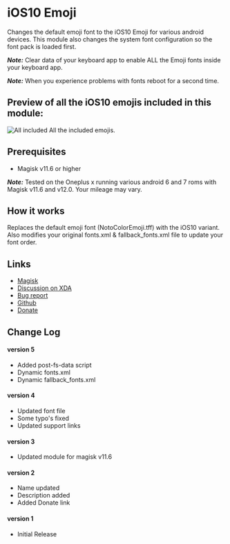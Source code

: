# iOS10 Emoji
Changes the default emoji font to the iOS10 Emoji for various android devices.
This module also changes the system font configuration so the font pack is loaded first.

**_Note:_** Clear data of your keyboard app to enable ALL the Emoji fonts inside your keyboard app.

**_Note:_** When you experience problems with fonts reboot for a second time.

## Preview of all the iOS10 emojis included in this module:
![All included](http://i.imgur.com/Scr2QQq.jpg)
All the included emojis.

## Prerequisites
* Magisk v11.6 or higher

**_Note:_** Tested on the Oneplus x running various android 6 and 7 roms with Magisk v11.6 and v12.0. Your mileage may vary.

## How it works
Replaces the default emoji font (NotoColorEmoji.tff) with the iOS10 variant. 
Also modifies your original fonts.xml & fallback_fonts.xml file to update your font order.

## Links
* [Magisk](https://forum.xda-developers.com/apps/magisk/official-magisk-v7-universal-systemless-t3473445)
* [Discussion on XDA](https://forum.xda-developers.com/apps/magisk/magisk-ios10-emoji-font-t3596503)
* [Bug report](https://github.com/Magisk-Modules-Repo/Magisk-ios10-Emoji-font/issues/new)
* [Github](https://github.com/Magisk-Modules-Repo/Magisk-ios10-Emoji-font)
* [Donate](http://paypal.me/jeanpierrewolters/5)

## Change Log 
#### version 5
* Added  post-fs-data script
* Dynamic fonts.xml
* Dynamic fallback_fonts.xml

#### version 4
* Updated font file
* Some typo's fixed
* Updated support links

#### version 3
* Updated module for magisk v11.6

#### version 2
* Name updated
* Description added
* Added Donate link

#### version 1
* Initial Release
